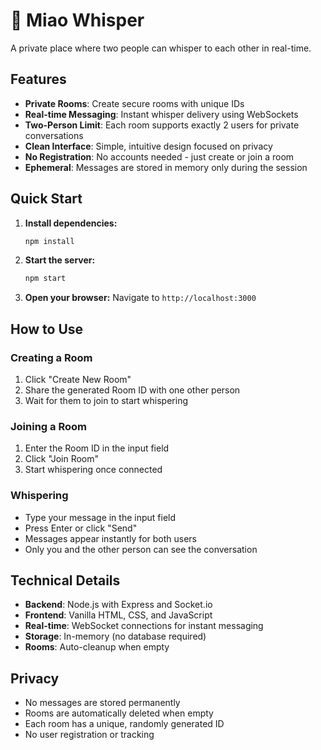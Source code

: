 # 🤫 Miao Whisper

A private place where two people can whisper to each other in real-time.

## Features

- **Private Rooms**: Create secure rooms with unique IDs
- **Real-time Messaging**: Instant whisper delivery using WebSockets
- **Two-Person Limit**: Each room supports exactly 2 users for private conversations
- **Clean Interface**: Simple, intuitive design focused on privacy
- **No Registration**: No accounts needed - just create or join a room
- **Ephemeral**: Messages are stored in memory only during the session

## Quick Start

1. **Install dependencies:**
   ```bash
   npm install
   ```

2. **Start the server:**
   ```bash
   npm start
   ```

3. **Open your browser:**
   Navigate to `http://localhost:3000`

## How to Use

### Creating a Room
1. Click "Create New Room"
2. Share the generated Room ID with one other person
3. Wait for them to join to start whispering

### Joining a Room
1. Enter the Room ID in the input field
2. Click "Join Room"
3. Start whispering once connected

### Whispering
- Type your message in the input field
- Press Enter or click "Send"
- Messages appear instantly for both users
- Only you and the other person can see the conversation

## Technical Details

- **Backend**: Node.js with Express and Socket.io
- **Frontend**: Vanilla HTML, CSS, and JavaScript
- **Real-time**: WebSocket connections for instant messaging
- **Storage**: In-memory (no database required)
- **Rooms**: Auto-cleanup when empty

## Privacy

- No messages are stored permanently
- Rooms are automatically deleted when empty
- Each room has a unique, randomly generated ID
- No user registration or tracking